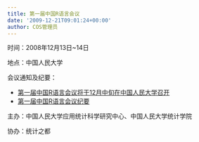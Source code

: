 ```yaml
---
title: 第一届中国R语言会议
date: '2009-12-21T09:01:24+00:00'
author: COS管理员
---
```


时间：2008年12月13日~14日

地点：中国人民大学

会议通知及纪要：

  * [第一届中国R语言会议将于12月中旬在中国人民大学召开](../2008/11/r-conference-notice/ "第一届中国R语言会议将于12月中旬在中国人民大学召开")
  * [第一届中国R语言会议纪要](../2008/12/1st-chinese-r-conference-summary/ "Click to read 第一届中国R语言会议纪要")

主办：中国人民大学应用统计科学研究中心、中国人民大学统计学院

协办：统计之都

